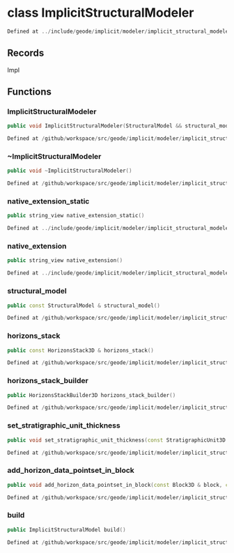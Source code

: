# class ImplicitStructuralModeler

```cpp
Defined at ../include/geode/implicit/modeler/implicit_structural_modeler.h#31
```

## Records

Impl



## Functions

### ImplicitStructuralModeler

```cpp
public void ImplicitStructuralModeler(StructuralModel && structural_model)
```

```cpp
Defined at /github/workspace/src/geode/implicit/modeler/implicit_structural_modeler.cpp#363
```

### ~ImplicitStructuralModeler

```cpp
public void ~ImplicitStructuralModeler()
```

```cpp
Defined at /github/workspace/src/geode/implicit/modeler/implicit_structural_modeler.cpp#369
```

### native_extension_static

```cpp
public string_view native_extension_static()
```

```cpp
Defined at ../include/geode/implicit/modeler/implicit_structural_modeler.h#37
```

### native_extension

```cpp
public string_view native_extension()
```

```cpp
Defined at ../include/geode/implicit/modeler/implicit_structural_modeler.h#43
```

### structural_model

```cpp
public const StructuralModel & structural_model()
```

```cpp
Defined at /github/workspace/src/geode/implicit/modeler/implicit_structural_modeler.cpp#371
```

### horizons_stack

```cpp
public const HorizonsStack3D & horizons_stack()
```

```cpp
Defined at /github/workspace/src/geode/implicit/modeler/implicit_structural_modeler.cpp#376
```

### horizons_stack_builder

```cpp
public HorizonsStackBuilder3D horizons_stack_builder()
```

```cpp
Defined at /github/workspace/src/geode/implicit/modeler/implicit_structural_modeler.cpp#381
```

### set_stratigraphic_unit_thickness

```cpp
public void set_stratigraphic_unit_thickness(const StratigraphicUnit3D & strati_unit, double thickness)
```

```cpp
Defined at /github/workspace/src/geode/implicit/modeler/implicit_structural_modeler.cpp#386
```

### add_horizon_data_pointset_in_block

```cpp
public void add_horizon_data_pointset_in_block(const Block3D & block, const Horizon3D & horizon, const PointSet3D & pointset, double weight)
```

```cpp
Defined at /github/workspace/src/geode/implicit/modeler/implicit_structural_modeler.cpp#392
```

### build

```cpp
public ImplicitStructuralModel build()
```

```cpp
Defined at /github/workspace/src/geode/implicit/modeler/implicit_structural_modeler.cpp#402
```




